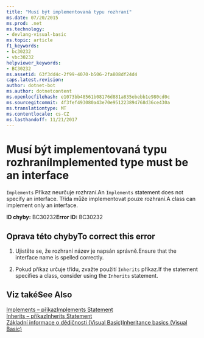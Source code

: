 ```yaml
---
title: "Musí být implementovaná typu rozhraní"
ms.date: 07/20/2015
ms.prod: .net
ms.technology:
- devlang-visual-basic
ms.topic: article
f1_keywords:
- bc30232
- vbc30232
helpviewer_keywords:
- BC30232
ms.assetid: 63f3dd4c-2f99-4070-b506-2fa808df24d4
caps.latest.revision: 
author: dotnet-bot
ms.author: dotnetcontent
ms.openlocfilehash: e1073bb48561b08176d881a835ebebb1e980cd0c
ms.sourcegitcommit: 4f3fef493080a43e70e951223894768d36ce430a
ms.translationtype: MT
ms.contentlocale: cs-CZ
ms.lasthandoff: 11/21/2017
---
```

# <a name="implemented-type-must-be-an-interface"></a><span data-ttu-id="e3151-102">Musí být implementovaná typu rozhraní</span><span class="sxs-lookup"><span data-stu-id="e3151-102">Implemented type must be an interface</span></span>
<span data-ttu-id="e3151-103">`Implements` Příkaz neurčuje rozhraní.</span><span class="sxs-lookup"><span data-stu-id="e3151-103">An `Implements` statement does not specify an interface.</span></span> <span data-ttu-id="e3151-104">Třída může implementovat pouze rozhraní.</span><span class="sxs-lookup"><span data-stu-id="e3151-104">A class can implement only an interface.</span></span>  
  
 <span data-ttu-id="e3151-105">**ID chyby:** BC30232</span><span class="sxs-lookup"><span data-stu-id="e3151-105">**Error ID:** BC30232</span></span>  
  
## <a name="to-correct-this-error"></a><span data-ttu-id="e3151-106">Oprava této chyby</span><span class="sxs-lookup"><span data-stu-id="e3151-106">To correct this error</span></span>  
  
1.  <span data-ttu-id="e3151-107">Ujistěte se, že rozhraní název je napsán správně.</span><span class="sxs-lookup"><span data-stu-id="e3151-107">Ensure that the interface name is spelled correctly.</span></span>  
  
2.  <span data-ttu-id="e3151-108">Pokud příkaz určuje třídu, zvažte použití `Inherits` příkaz.</span><span class="sxs-lookup"><span data-stu-id="e3151-108">If the statement specifies a class, consider using the `Inherits` statement.</span></span>  
  
## <a name="see-also"></a><span data-ttu-id="e3151-109">Viz také</span><span class="sxs-lookup"><span data-stu-id="e3151-109">See Also</span></span>  
 [<span data-ttu-id="e3151-110">Implements – příkaz</span><span class="sxs-lookup"><span data-stu-id="e3151-110">Implements Statement</span></span>](../../visual-basic/language-reference/statements/implements-statement.md)  
 [<span data-ttu-id="e3151-111">Inherits – příkaz</span><span class="sxs-lookup"><span data-stu-id="e3151-111">Inherits Statement</span></span>](../../visual-basic/language-reference/statements/inherits-statement.md)  
 [<span data-ttu-id="e3151-112">Základní informace o dědičnosti (Visual Basic)</span><span class="sxs-lookup"><span data-stu-id="e3151-112">Inheritance basics (Visual Basic)</span></span>](~/docs/visual-basic/programming-guide/language-features/objects-and-classes/inheritance-basics.md)
